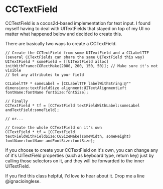 # CCTextField

CCTextField is a cocos2d-based implementation for text input.
I found myself having to deal with UITextFields that stayed on top of my UI no matter what happened below and decided to create this.

There are basically two ways to create a CCTextField.

    // Create the CCTextField from some UITextField and a CCLabelTTF (several CCTextFields can share the same UITextField this way)
    UITextField * someField = [[UITextField alloc] initWithFrame:CGRectMake(2000, 200, 150, 50)]; // Make sure it's not visible
    // Set any attributes to your field
    
    CCLabelTTF * someLabel = [CCLabelTTF labelWithString:@"" dimensions:textFieldSize alignment:UITextAlignmentLeft fontName:fontName fontSize:fontSize];

    // Finally
    CCTextField * tf = [CCTextField textFieldWithLabel:someLabel andTextField:someField];

    // or...

    // Create the whole CCTextField on it's own
    CCTextField * tf = [CCTextField textFieldWithFieldSize:CGSizeMake(someWidth, someHeight) fontName:fontName andFontSize:fontSize];

If you choose to create your CCTextField on it's own, you can change any of it's UITextField properties (such as keyboard type, return key) just by calling those selectors on it, and they will be forwarded to the inner UITextField.


If you find this class helpful, I'd love to hear about it. Drop me a line @ignacioinglese.
